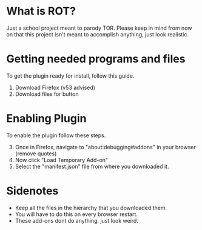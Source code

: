 # What is ROT?
Just a school project meant to parody TOR. Please keep in mind from now on that this project isn't meant to accomplish anything, just look realistic.

# Getting needed programs and files
To get the plugin ready for install, follow this guide.

1. Download Firefox (v53 advised)
2. Download files for button

# Enabling Plugin
To enable the plugin follow these steps.

3. Once in Firefox, navigate to "about:debugging#addons" in your browser (remove quotes)
4. Now click "Load Temporary Add-on"
5. Select the "manifest.json" file from where you downloaded it.

# Sidenotes
- Keep all the files in the hierarchy that you downloaded them.
- You will have to do this on every browser restart.
- These add-ons dont do anything, just look weird.
